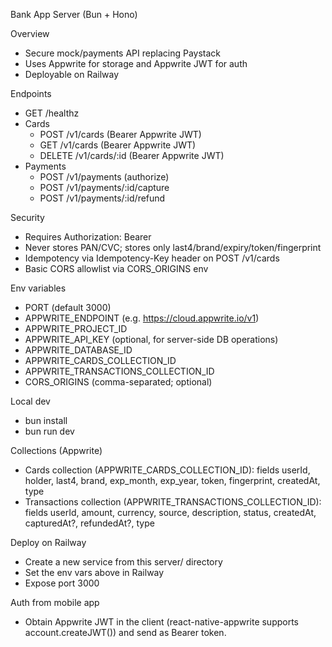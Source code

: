 Bank App Server (Bun + Hono)

Overview
- Secure mock/payments API replacing Paystack
- Uses Appwrite for storage and Appwrite JWT for auth
- Deployable on Railway

Endpoints
- GET /healthz
- Cards
  - POST /v1/cards (Bearer Appwrite JWT)
  - GET /v1/cards (Bearer Appwrite JWT)
  - DELETE /v1/cards/:id (Bearer Appwrite JWT)
- Payments
  - POST /v1/payments (authorize)
  - POST /v1/payments/:id/capture
  - POST /v1/payments/:id/refund

Security
- Requires Authorization: Bearer <Appwrite JWT>
- Never stores PAN/CVC; stores only last4/brand/expiry/token/fingerprint
- Idempotency via Idempotency-Key header on POST /v1/cards
- Basic CORS allowlist via CORS_ORIGINS env

Env variables
- PORT (default 3000)
- APPWRITE_ENDPOINT (e.g. https://cloud.appwrite.io/v1)
- APPWRITE_PROJECT_ID
- APPWRITE_API_KEY (optional, for server-side DB operations)
- APPWRITE_DATABASE_ID
- APPWRITE_CARDS_COLLECTION_ID
- APPWRITE_TRANSACTIONS_COLLECTION_ID
- CORS_ORIGINS (comma-separated; optional)

Local dev
- bun install
- bun run dev

Collections (Appwrite)
- Cards collection (APPWRITE_CARDS_COLLECTION_ID): fields userId, holder, last4, brand, exp_month, exp_year, token, fingerprint, createdAt, type
- Transactions collection (APPWRITE_TRANSACTIONS_COLLECTION_ID): fields userId, amount, currency, source, description, status, createdAt, capturedAt?, refundedAt?, type

Deploy on Railway
- Create a new service from this server/ directory
- Set the env vars above in Railway
- Expose port 3000

Auth from mobile app
- Obtain Appwrite JWT in the client (react-native-appwrite supports account.createJWT()) and send as Bearer token.

